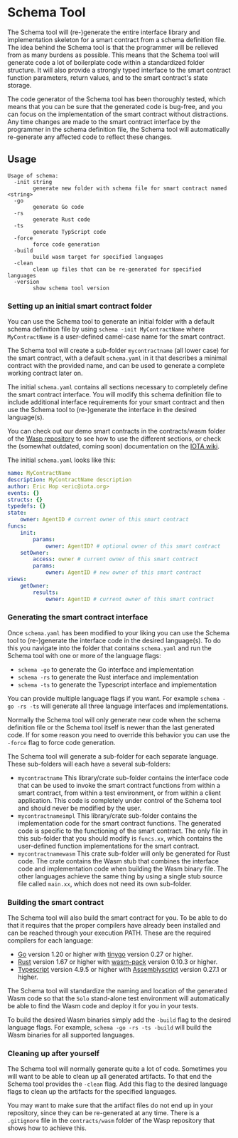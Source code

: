 # Schema Tool

The Schema tool will (re-)generate the entire interface library and implementation 
skeleton for a smart contract from a schema definition file. The idea behind the Schema 
tool is that the programmer will be relieved from as many burdens as possible. This means 
that the Schema tool will generate code a lot of boilerplate code within a standardized 
folder structure. It will also provide a strongly typed interface to the smart contract 
function parameters, return values, and to the smart contract's state storage.

The code generator of the Schema tool has been thoroughly tested, which means that you can
be sure that the generated code is bug-free, and you can focus on the implementation of
the smart contract without distractions. Any time changes are made to the smart contract 
interface by the programmer in the schema definition file, the Schema tool will 
automatically re-generate any affected code to reflect these changes.

## Usage

```text
Usage of schema:
  -init string
        generate new folder with schema file for smart contract named <string>
  -go
        generate Go code
  -rs
        generate Rust code
  -ts
        generate TypScript code
  -force
        force code generation
  -build
        build wasm target for specified languages
  -clean
        clean up files that can be re-generated for specified languages
  -version
        show schema tool version
```

### Setting up an initial smart contract folder

You can use the Schema tool to generate an initial folder with a default schema 
definition file by using `schema -init MyContractName` where `MyContractName` is a 
user-defined camel-case name for the smart contract.

The Schema tool will create a sub-folder `mycontractname` (all lower case) for the smart 
contract, with a default `schema.yaml` in it that describes a minimal contract with the 
provided name, and can be used to generate a complete working contract later on.

The initial `schema.yaml` contains all sections necessary to completely define the smart 
contract interface. You will modify this schema definition file to include additional 
interface requirements for your smart contract and then use the Schema tool to 
(re-)generate the interface in the desired language(s).

You can check out our demo smart contracts in the contracts/wasm folder of the
[Wasp repository](https://github.com/iotaledger/wasp) to see how to use the different 
sections, or check the (somewhat outdated, coming soon) documentation on the 
[IOTA wiki](https://wiki.iota.org/shimmer/smart-contracts/guide/wasm_vm/schema/).

The initial `schema.yaml` looks like this:

```yaml
name: MyContractName
description: MyContractName description
author: Eric Hop <eric@iota.org>
events: {}
structs: {}
typedefs: {}
state:
    owner: AgentID # current owner of this smart contract
funcs:
    init:
        params:
            owner: AgentID? # optional owner of this smart contract
    setOwner:
        access: owner # current owner of this smart contract
        params:
            owner: AgentID # new owner of this smart contract
views:
    getOwner:
        results:
            owner: AgentID # current owner of this smart contract
```

### Generating the smart contract interface

Once `schema.yaml` has been modified to your liking you can use the Schema tool to
(re-)generate the interface code in the desired language(s). To do this you navigate into 
the folder that contains `schema.yaml` and run the Schema tool with one or more of the 
language flags:

- `schema -go` to generate the Go interface and implementation
- `schema -rs` to generate the Rust interface and implementation
- `schema -ts` to generate the Typescript interface and implementation

You can provide multiple language flags if you want. For example `schema -go -rs -ts` 
will generate all three language interfaces and implementations.

Normally the Schema tool will only generate new code when the schema definition file 
or the Schema tool itself is newer than the last generated code. If for some reason you 
need to override this behavior you can use the `-force` flag to force code generation.

The Schema tool will generate a sub-folder for each separate language. These sub-folders 
will each have a several sub-folders:

- `mycontractname` This library/crate sub-folder contains the interface code that can be 
  used to invoke the smart contract functions from within a smart contract, from within a 
  test environment, or from within a client application. This code is completely under 
  control of the Schema tool and should never be modified by the user.
- `mycontractnameimpl` This library/crate sub-folder contains the implementation code for 
  the smart contract functions. The generated code is specific to the functioning of the 
  smart contract. The only file in this sub-folder that you should modify is `funcs.xx`, 
  which contains the user-defined function implementations for the smart contract.
- `mycontractnamewasm` This crate sub-folder will only be generated for Rust code. The 
  crate contains the Wasm stub that combines the interface code and implementation code 
  when building the Wasm binary file. The other languages achieve the same thing by using 
  a single stub source file called `main.xx`, which does not need its own sub-folder.

### Building the smart contract

The Schema tool will also build the smart contract for you. To be able to do that it 
requires that the proper compilers have already been installed and can be reached through 
your execution PATH. These are the required compilers for each language:

- [Go](https://go.dev/) version 1.20 or higher with [tinygo](https://tinygo.org/) version
  0.27 or higher.
- [Rust](https://www.rust-lang.org/) version 1.67 or higher with
  [wasm-pack](https://github.com/rustwasm/wasm-pack) version 0.10.3 or higher.
- [Typescript](https://www.npmjs.com/package/typescript) version 4.9.5 or higher with 
  [Assemblyscript](https://www.assemblyscript.org/) version 0.27.1 or higher.

The Schema tool will standardize the naming and location of the generated Wasm code so 
that the `Solo` stand-alone test environment will automatically be able to find the Wasm 
code and deploy it for you in your tests.

To build the desired Wasm binaries simply add the `-build` flag to the desired language 
flags. For example, `schema -go -rs -ts -build` will build the Wasm binaries for all 
supported languages.

### Cleaning up after yourself

The Schema tool will normally generate quite a lot of code. Sometimes you will want to 
be able to clean up all generated artifacts. To that end the Schema tool provides the 
`-clean` flag. Add this flag to the desired language flags to clean up the artifacts 
for the specified languages. 

You may want to make sure that the artifact files do not end up in your repository, 
since they can be re-generated at any time. There is a `.gitignore` file in the 
`contracts/wasm` folder of the Wasp repository that shows how to achieve this.
